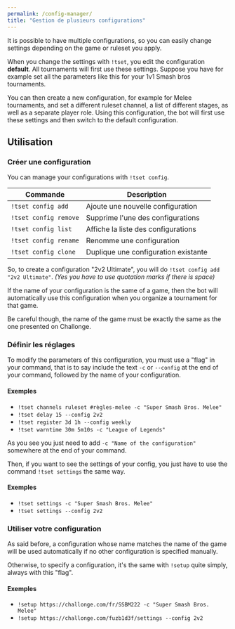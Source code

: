 ```yaml
---
permalink: /config-manager/
title: "Gestion de plusieurs configurations"
---
```


It is possible to have multiple configurations, so you can easily change settings depending on the game or ruleset you apply.

When you change the settings with `!tset`, you edit the configuration **default**. All tournaments will first use these settings. Suppose you have for example set all the parameters like this for your 1v1 Smash bros tournaments.

You can then create a new configuration, for example for Melee tournaments, and set a different ruleset channel, a list of different stages, as well as a separate player role. Using this configuration, the bot will first use these settings and then switch to the default configuration.

## Utilisation

### Créer une configuration

You can manage your configurations with `!tset config`.

| Commande              | Description                          |
| --------------------- | ------------------------------------ |
| `!tset config add`    | Ajoute une nouvelle configuration    |
| `!tset config remove` | Supprime l'une des configurations    |
| `!tset config list`   | Affiche la liste des configurations  |
| `!tset config rename` | Renomme une configuration            |
| `!tset config clone`  | Duplique une configuration existante |

So, to create a configuration "2v2 Ultimate", you will do `!tset config add "2v2 Ultimate"`. *(Yes you have to use quotation marks if there is space)*

<div markdown="1" class="notice--success">

If the name of your configuration is the same of a game, then the bot will automatically use this configuration when you organize a tournament for that game.

Be careful though, the name of the game must be exactly the same as the one presented on Challonge.

</div>

### Définir les réglages

To modify the parameters of this configuration, you must use a "flag" in your command, that is to say include the text `-c` or `--config` at the end of your command, followed by the name of your configuration.

<div markdown="1" class="notice--primary">

<h4 class="no_toc">Exemples</h4>

- `!tset channels ruleset #règles-melee -c "Super Smash Bros. Melee"`
- `!tset delay 15 --config 2v2`
- `!tset register 3d 1h --config weekly`
- `!tset warntime 30m 5m10s -c "League of Legends"`

</div>

As you see you just need to add `-c "Name of the configuration"` somewhere at the end of your command.

Then, if you want to see the settings of your config, you just have to use the command `!tset settings` the same way.

<div markdown="1" class="notice--primary">

<h4 class="no_toc">Exemples</h4>

- `!tset settings -c "Super Smash Bros. Melee"`
- `!tset settings --config 2v2`

</div>

### Utiliser votre configuration

As said before, a configuration whose name matches the name of the game will be used automatically if no other configuration is specified manually.

Otherwise, to specify a configuration, it's the same with `!setup` quite simply, always with this "flag".

<div markdown="1" class="notice--primary">

<h4 class="no_toc">Exemples</h4>

- `!setup https://challonge.com/fr/SSBM222 -c "Super Smash Bros. Melee"`
- `!setup https://challonge.com/fuzb1d3f/settings --config 2v2`

</div>
